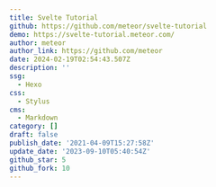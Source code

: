 ```yaml
---
title: Svelte Tutorial
github: https://github.com/meteor/svelte-tutorial
demo: https://svelte-tutorial.meteor.com/
author: meteor
author_link: https://github.com/meteor
date: 2024-02-19T02:54:43.507Z
description: ''
ssg:
  - Hexo
css:
  - Stylus
cms:
  - Markdown
category: []
draft: false
publish_date: '2021-04-09T15:27:58Z'
update_date: '2023-09-10T05:40:54Z'
github_star: 5
github_fork: 10
---
```


